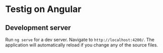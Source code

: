 # Testig on Angular
## Development server

Run `ng serve` for a dev server. Navigate to `http://localhost:4200/`. The application will automatically reload if you change any of the source files.

